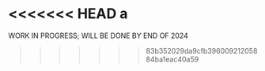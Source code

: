 <<<<<<< HEAD
a
=======
WORK IN PROGRESS; WILL BE DONE BY END OF 2024
>>>>>>> 83b352029da9cfb39600921205884ba1eac40a59
